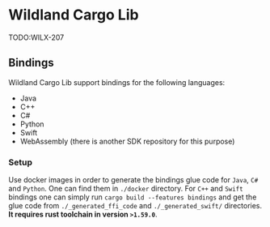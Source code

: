 # Wildland Cargo Lib
TODO:WILX-207


## Bindings
Wildland Cargo Lib support bindings for the following languages:
 * Java
 * C++
 * C#
 * Python
 * Swift
 * WebAssembly (there is another SDK repository for this purpose)


### Setup
Use docker images in order to generate the bindings glue code for `Java`, `C#` and `Python`. One can find them in `./docker` directory. For `C++` and `Swift` bindings one can simply run `cargo build --features bindings` and get the glue code from `./_generated_ffi_code` and `./_generated_swift/` directories. **It requires rust toolchain in version `>1.59.0`**.
